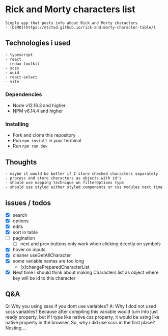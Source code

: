 # Rick and Morty characters list

    Simple app that posts info about Rick and Morty characters
    - [DEMO](https://mtctxd.github.io/rick-and-morty-character-table/)

## Technologies i used

    - typescript
    - react
    - redux-toolkit
    - scss
    - uuid
    - react-select
    - vite

### Dependencies

- Node v12.16.3 and higher
- NPM v6.14.4 and higher

### Installing

- Fork and clone this repository
- Run `npm install` in your terminal
- Run `npm run dev`

## Thoughts

    - maybe it would be better if I store checked characters separately
    - process and store characters as objects with id's
    - should use mapping technique on filterOptions type
    - should use styled either styled components or css modules next time

## issues / todos

- [x] search
- [x] options
- [x] edits
- [x] sort in table
- [ ] pagination
  - [ ] next and prev buttons only work when clicking directly on symbols
- [x] hover on inputs
- [x] cleaner useGetAllCharacter
- [x] some variable names are too long
  - [x]changePreparedCharacterList
- [x] Next time I should think about making Characters list as object where key will be id to this character

## Q&A
Q: Why you using sass if you dont use variables?
A: Why I dod not used scss variables? Because after compiling this variable would turn into just ready property, but if i type like native css property, it would be using like native property in the browser.
So, why i did use scss in the first place? Nesting....
